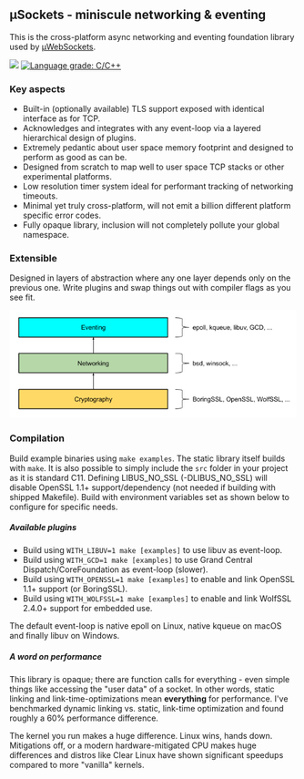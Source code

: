 ## µSockets - miniscule networking & eventing

This is the cross-platform async networking and eventing foundation library used by [µWebSockets](https://github.com/uNetworking/uWebSockets).

<a href="https://github.com/uNetworking/uSockets/releases"><img src="https://img.shields.io/github/v/release/uNetworking/uSockets"></a> <a href="https://lgtm.com/projects/g/uNetworking/uSockets/context:cpp"><img alt="Language grade: C/C++" src="https://img.shields.io/lgtm/grade/cpp/g/uNetworking/uSockets.svg?logo=lgtm&logoWidth=18"/></a>

### Key aspects

* Built-in (optionally available) TLS support exposed with identical interface as for TCP.
* Acknowledges and integrates with any event-loop via a layered hierarchical design of plugins.
* Extremely pedantic about user space memory footprint and designed to perform as good as can be.
* Designed from scratch to map well to user space TCP stacks or other experimental platforms.
* Low resolution timer system ideal for performant tracking of networking timeouts.
* Minimal yet truly cross-platform, will not emit a billion different platform specific error codes.
* Fully opaque library, inclusion will not completely pollute your global namespace.

### Extensible

Designed in layers of abstraction where any one layer depends only on the previous one. Write plugins and swap things out with compiler flags as you see fit.

![](misc/layout.png)

### Compilation
Build example binaries using `make examples`. The static library itself builds with `make`. It is also possible to simply include the `src` folder in your project as it is standard C11. Defining LIBUS_NO_SSL (-DLIBUS_NO_SSL) will disable OpenSSL 1.1+ support/dependency (not needed if building with shipped Makefile). Build with environment variables set as shown below to configure for specific needs.

##### Available plugins
* Build using `WITH_LIBUV=1 make [examples]` to use libuv as event-loop.
* Build using `WITH_GCD=1 make [examples]` to use Grand Central Dispatch/CoreFoundation as event-loop (slower).
* Build using `WITH_OPENSSL=1 make [examples]` to enable and link OpenSSL 1.1+ support (or BoringSSL).
* Build using `WITH_WOLFSSL=1 make [examples]` to enable and link WolfSSL 2.4.0+ support for embedded use.

The default event-loop is native epoll on Linux, native kqueue on macOS and finally libuv on Windows.

##### A word on performance
This library is opaque; there are function calls for everything - even simple things like accessing the "user data" of a socket. In other words, static linking and link-time-optimizations mean **everything** for performance. I've benchmarked dynamic linking vs. static, link-time optimization and found roughly a 60% performance difference.

The kernel you run makes a huge difference. Linux wins, hands down. Mitigations off, or a modern hardware-mitigated CPU makes huge differences and distros like Clear Linux have shown significant speedups compared to more "vanilla" kernels.

